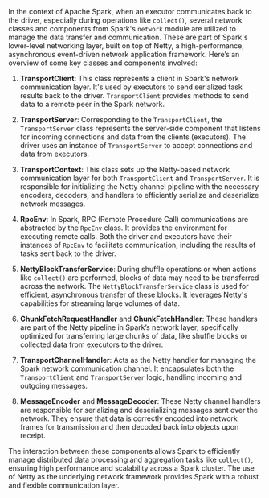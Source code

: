 In the context of Apache Spark, when an executor communicates back to the driver, especially during operations like `collect()`, several network classes and components from Spark's `network` module are utilized to manage the data transfer and communication. These are part of Spark's lower-level networking layer, built on top of Netty, a high-performance, asynchronous event-driven network application framework. Here’s an overview of some key classes and components involved:

1. **TransportClient**: This class represents a client in Spark's network communication layer. It's used by executors to send serialized task results back to the driver. `TransportClient` provides methods to send data to a remote peer in the Spark network.

2. **TransportServer**: Corresponding to the `TransportClient`, the `TransportServer` class represents the server-side component that listens for incoming connections and data from the clients (executors). The driver uses an instance of `TransportServer` to accept connections and data from executors.

3. **TransportContext**: This class sets up the Netty-based network communication layer for both `TransportClient` and `TransportServer`. It is responsible for initializing the Netty channel pipeline with the necessary encoders, decoders, and handlers to efficiently serialize and deserialize network messages.

4. **RpcEnv**: In Spark, RPC (Remote Procedure Call) communications are abstracted by the `RpcEnv` class. It provides the environment for executing remote calls. Both the driver and executors have their instances of `RpcEnv` to facilitate communication, including the results of tasks sent back to the driver.

5. **NettyBlockTransferService**: During shuffle operations or when actions like `collect()` are performed, blocks of data may need to be transferred across the network. The `NettyBlockTransferService` class is used for efficient, asynchronous transfer of these blocks. It leverages Netty's capabilities for streaming large volumes of data.

6. **ChunkFetchRequestHandler** and **ChunkFetchHandler**: These handlers are part of the Netty pipeline in Spark’s network layer, specifically optimized for transferring large chunks of data, like shuffle blocks or collected data from executors to the driver.

7. **TransportChannelHandler**: Acts as the Netty handler for managing the Spark network communication channel. It encapsulates both the `TransportClient` and `TransportServer` logic, handling incoming and outgoing messages.

8. **MessageEncoder** and **MessageDecoder**: These Netty channel handlers are responsible for serializing and deserializing messages sent over the network. They ensure that data is correctly encoded into network frames for transmission and then decoded back into objects upon receipt.

The interaction between these components allows Spark to efficiently manage distributed data processing and aggregation tasks like `collect()`, ensuring high performance and scalability across a Spark cluster. The use of Netty as the underlying network framework provides Spark with a robust and flexible communication layer.
